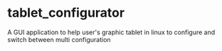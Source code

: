 # tablet_configurator
A GUI application to help user's graphic tablet in linux to configure and switch between multi configuration
